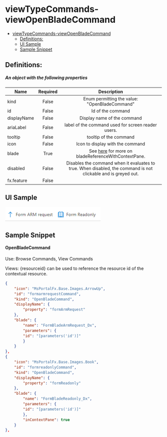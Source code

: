 <a name="viewtypecommands-viewopenbladecommand"></a>
# viewTypeCommands-viewOpenBladeCommand
* [viewTypeCommands-viewOpenBladeCommand](#viewtypecommands-viewopenbladecommand)
    * [Definitions:](#viewtypecommands-viewopenbladecommand-definitions)
    * [UI Sample](#viewtypecommands-viewopenbladecommand-ui-sample)
    * [Sample Snippet](#viewtypecommands-viewopenbladecommand-sample-snippet)

<a name="viewtypecommands-viewopenbladecommand-definitions"></a>
## Definitions:
<a name="viewtypecommands-viewopenbladecommand-definitions-an-object-with-the-following-properties"></a>
##### An object with the following properties
| Name | Required | Description
| ---|:--:|:--:|
|kind|False|Enum permitting the value: "OpenBladeCommand"
|id|False|Id of the command
|displayName|False|Display name of the command
|ariaLabel|False|label of the command used for screen reader users.
|tooltip|False|tooltip of the command
|icon|False|Icon to display with the command
|blade|True|See [here](dx-bladeReferenceWithContextPane.md) for more on bladeReferenceWithContextPane.
|disabled|False|Disables the command when it evaluates to true. When disabled, the command is not clickable and is greyed out.
|fx.feature|False|
<a name="viewtypecommands-viewopenbladecommand-ui-sample"></a>
## UI Sample
![alt-text](../media/dx/commands/viewOpenBladeCommand.png "viewOpenBladeCommand UI")  
<a name="viewtypecommands-viewopenbladecommand-sample-snippet"></a>
## Sample Snippet
  #### OpenBladeCommand

Use: Browse Commands, View Commands

Views: {resourceid} can be used to reference the resource id of the contextual resource.

```json
{
    "icon": "MsPortalFx.Base.Images.ArrowUp",
    "id": "formarmrequestCommand",
    "kind": "OpenBladeCommand",
    "displayName": {
        "property": "formArmRequest"
    },
    "blade": {
        "name": "FormBladeArmRequest_Dx",
        "parameters": {
        "id": "[parameters('id')]"
        }
    }
},
{
    "icon": "MsPortalFx.Base.Images.Book",
    "id": "formreadonlyCommand",
    "kind": "OpenBladeCommand",
    "displayName": {
        "property": "formReadonly"
    },
    "blade": {
        "name": "FormBladeReadonly_Dx",
        "parameters": {
        "id": "[parameters('id')]"
        },
        "inContextPane": true
    }
},
```

